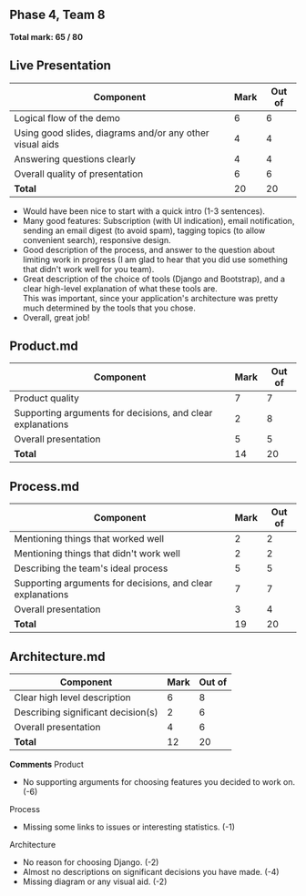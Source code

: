 ## Phase 4, Team 8

__Total mark: 65 / 80__

## Live Presentation

| Component | Mark | Out of |
| --------- | ---- | ------ |
| Logical flow of the demo                                  | 6 | 6 |
| Using good slides, diagrams and/or any other visual aids  | 4 | 4 |
| Answering questions clearly                               | 4 | 4 |
| Overall quality of presentation                           | 6 | 6 |
| __Total__                                                 | 20 | 20 |


 * Would have been nice to start with a quick intro (1-3 sentences).
 * Many good features: Subscription (with UI indication), email notification, sending an email digest (to avoid spam), tagging topics (to allow convenient search), responsive design.
 * Good description of the process, and answer to the question about limiting work in progress (I am glad to hear that you did use something that didn't work well for you team).
 * Great description of the choice of tools (Django and Bootstrap), and a clear high-level explanation of what these tools are.     
   This was important, since your application's architecture was pretty much determined by the tools that you chose.
 * Overall, great job!

## Product.md

| Component | Mark | Out of |
| --------- | ---- | ------ |
| Product quality | 7 | 7 |
| Supporting arguments for decisions, and clear explanations | 2 | 8 |
| Overall presentation | 5 | 5 |
| __Total__ | 14 | 20 |

## Process.md

| Component | Mark | Out of |
| --------- | ---- | ------ |
| Mentioning things that worked well | 2 |  2 |
| Mentioning things that didn't work well | 2 | 2 |
| Describing the team's ideal process | 5 | 5 |
| Supporting arguments for decisions, and clear explanations | 7 | 7 |
| Overall presentation | 3 | 4 |
| __Total__ | 19 | 20 |

## Architecture.md

| Component | Mark | Out of |
| --------- | ---- | ------ |
| Clear high level description | 6 |  8 |
| Describing significant decision(s) | 2 | 6 |
| Overall presentation | 4 | 6 |
| __Total__ | 12 | 20 |

**Comments**
Product
- No supporting arguments for choosing features you decided to work on. (-6)

Process
- Missing some links to issues or interesting statistics. (-1)

Architecture
- No reason for choosing Django. (-2)
- Almost no descriptions on significant decisions you have made. (-4)
- Missing diagram or any visual aid. (-2)

